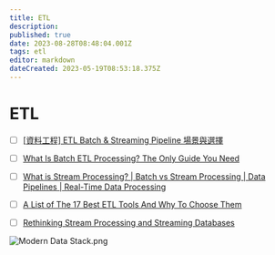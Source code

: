 ```yaml
---
title: ETL
description: 
published: true
date: 2023-08-28T08:48:04.001Z
tags: etl
editor: markdown
dateCreated: 2023-05-19T08:53:18.375Z
---
```


# ETL
- [ ] [[資料工程] ETL Batch & Streaming Pipeline 場景與選擇](https://jackyfu1995.medium.com/%E8%B3%87%E6%96%99%E5%B7%A5%E7%A8%8B-etl-batch-streaming-pipeline-%E5%A0%B4%E6%99%AF%E8%88%87%E9%81%B8%E6%93%87-705e2f6fbaa0)
- [ ] [What Is Batch ETL Processing? The Only Guide You Need](https://blog.skyvia.com/batch-etl-processing/)
- [ ] [What is Stream Processing? | Batch vs Stream Processing | Data Pipelines | Real-Time Data Processing](https://www.youtube.com/watch?v=ya4298V8Mqo&ab_channel=BIInsightsInc&loop=0)
- [ ] [A List of The 17 Best ETL Tools And Why To Choose Them](https://www.datacamp.com/blog/a-list-of-the-16-best-etl-tools-and-why-to-choose-them)
- [ ] [Rethinking Stream Processing and Streaming Databases](https://betterprogramming.pub/rethinking-stream-processing-and-streaming-databases-21076aaec375)



![Modern Data Stack.png](http://192.168.25.60:8000/files/file_storage/18d7d9d8.png)